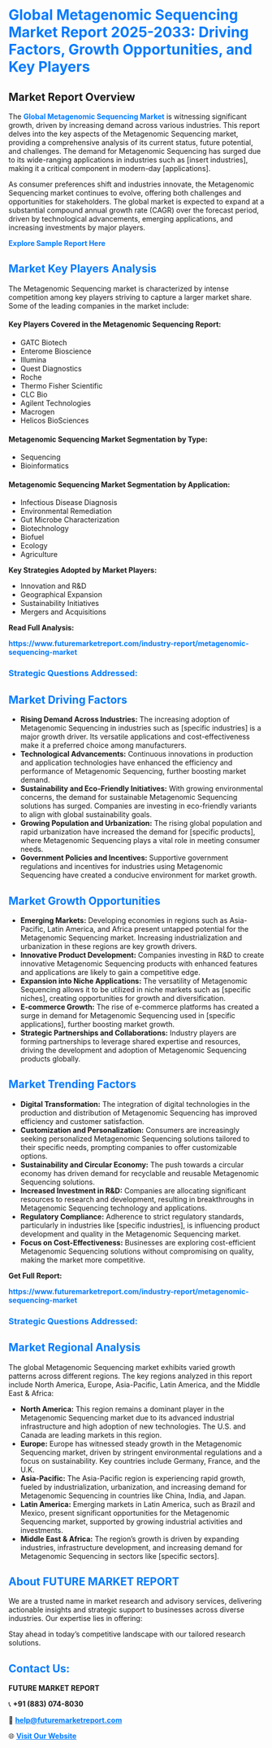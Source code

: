 <h1 style="color: #007BFF;">Global Metagenomic Sequencing Market Report 2025-2033: Driving Factors, Growth Opportunities, and Key Players</h1>

<section id="overview">
<h2>Market Report Overview</h2>
<p>The <a href="https://www.futuremarketreport.com/industry-report/metagenomic-sequencing-market" style="color: #007BFF; text-decoration: none;"><strong>Global Metagenomic Sequencing Market</strong></a> is witnessing significant growth, driven by increasing demand across various industries. This report delves into the key aspects of the Metagenomic Sequencing market, providing a comprehensive analysis of its current status, future potential, and challenges. The demand for Metagenomic Sequencing has surged due to its wide-ranging applications in industries such as [insert industries], making it a critical component in modern-day [applications].</p>
<p>As consumer preferences shift and industries innovate, the Metagenomic Sequencing market continues to evolve, offering both challenges and opportunities for stakeholders. The global market is expected to expand at a substantial compound annual growth rate (CAGR) over the forecast period, driven by technological advancements, emerging applications, and increasing investments by major players.</p>
</section>

<section id="overview">
<p><a href="https://www.futuremarketreport.com/request-sample/reportId=63648" style="color: #007BFF; text-decoration: none;"><strong>Explore Sample Report Here</strong></a></p>
</section>

<section id="key-players">
<h2 style="color: #007BFF;">Market Key Players Analysis</h2>
<p>The Metagenomic Sequencing market is characterized by intense competition among key players striving to capture a larger market share. Some of the leading companies in the market include:</p>
<h4>Key Players Covered in the Metagenomic Sequencing Report:</h4>
<ul><li>GATC Biotech</li><li>Enterome Bioscience</li><li>Illumina</li><li>Quest Diagnostics</li><li>Roche</li><li>Thermo Fisher Scientific</li><li>CLC Bio</li><li>Agilent Technologies</li><li>Macrogen</li><li>Helicos BioSciences</li></ul>
<h4>Metagenomic Sequencing Market Segmentation by Type:</h4>
<ul><li>Sequencing</li><li>Bioinformatics</li></ul>

<h4>Metagenomic Sequencing Market Segmentation by Application:</h4>
<ul><li>Infectious Disease Diagnosis</li><li>Environmental Remediation</li><li>Gut Microbe Characterization</li><li>Biotechnology</li><li>Biofuel</li><li>Ecology</li><li>Agriculture</li></ul>
<p><strong>Key Strategies Adopted by Market Players:</strong></p>
<ul>
<li>Innovation and R&D</li>
<li>Geographical Expansion</li>
<li>Sustainability Initiatives</li>
<li>Mergers and Acquisitions</li>
</ul>
</section>

<section>
<p><strong>Read Full Analysis: </strong></p><a href="https://www.futuremarketreport.com/industry-report/metagenomic-sequencing-market" style="color: #007BFF; text-decoration: none;"><strong>https://www.futuremarketreport.com/industry-report/metagenomic-sequencing-market</strong></a>
<h3 style="color: #007BFF;">Strategic Questions Addressed:</h3>
</section>

<section id="driving-factors">
<h2 style="color: #007BFF;">Market Driving Factors</h2>
<ul>
<li><strong>Rising Demand Across Industries:</strong> The increasing adoption of Metagenomic Sequencing in industries such as [specific industries] is a major growth driver. Its versatile applications and cost-effectiveness make it a preferred choice among manufacturers.</li>
<li><strong>Technological Advancements:</strong> Continuous innovations in production and application technologies have enhanced the efficiency and performance of Metagenomic Sequencing, further boosting market demand.</li>
<li><strong>Sustainability and Eco-Friendly Initiatives:</strong> With growing environmental concerns, the demand for sustainable Metagenomic Sequencing solutions has surged. Companies are investing in eco-friendly variants to align with global sustainability goals.</li>
<li><strong>Growing Population and Urbanization:</strong> The rising global population and rapid urbanization have increased the demand for [specific products], where Metagenomic Sequencing plays a vital role in meeting consumer needs.</li>
<li><strong>Government Policies and Incentives:</strong> Supportive government regulations and incentives for industries using Metagenomic Sequencing have created a conducive environment for market growth.</li>
</ul>
</section>

<section id="growth-opportunities">
<h2 style="color: #007BFF;">Market Growth Opportunities</h2>
<ul>
<li><strong>Emerging Markets:</strong> Developing economies in regions such as Asia-Pacific, Latin America, and Africa present untapped potential for the Metagenomic Sequencing market. Increasing industrialization and urbanization in these regions are key growth drivers.</li>
<li><strong>Innovative Product Development:</strong> Companies investing in R&D to create innovative Metagenomic Sequencing products with enhanced features and applications are likely to gain a competitive edge.</li>
<li><strong>Expansion into Niche Applications:</strong> The versatility of Metagenomic Sequencing allows it to be utilized in niche markets such as [specific niches], creating opportunities for growth and diversification.</li>
<li><strong>E-commerce Growth:</strong> The rise of e-commerce platforms has created a surge in demand for Metagenomic Sequencing used in [specific applications], further boosting market growth.</li>
<li><strong>Strategic Partnerships and Collaborations:</strong> Industry players are forming partnerships to leverage shared expertise and resources, driving the development and adoption of Metagenomic Sequencing products globally.</li>
</ul>
</section>

<section id="trending-factors">
<h2 style="color: #007BFF;">Market Trending Factors</h2>
<ul>
<li><strong>Digital Transformation:</strong> The integration of digital technologies in the production and distribution of Metagenomic Sequencing has improved efficiency and customer satisfaction.</li>
<li><strong>Customization and Personalization:</strong> Consumers are increasingly seeking personalized Metagenomic Sequencing solutions tailored to their specific needs, prompting companies to offer customizable options.</li>
<li><strong>Sustainability and Circular Economy:</strong> The push towards a circular economy has driven demand for recyclable and reusable Metagenomic Sequencing solutions.</li>
<li><strong>Increased Investment in R&D:</strong> Companies are allocating significant resources to research and development, resulting in breakthroughs in Metagenomic Sequencing technology and applications.</li>
<li><strong>Regulatory Compliance:</strong> Adherence to strict regulatory standards, particularly in industries like [specific industries], is influencing product development and quality in the Metagenomic Sequencing market.</li>
<li><strong>Focus on Cost-Effectiveness:</strong> Businesses are exploring cost-efficient Metagenomic Sequencing solutions without compromising on quality, making the market more competitive.</li>
</ul>
</section>

<section>
<p><strong>Get Full Report: </strong></p><a href="https://www.futuremarketreport.com/industry-report/metagenomic-sequencing-market" style="color: #007BFF; text-decoration: none;"><strong>https://www.futuremarketreport.com/industry-report/metagenomic-sequencing-market</strong></a>
<h3 style="color: #007BFF;">Strategic Questions Addressed:</h3>
</section>


<section id="regional-analysis">
<h2 style="color: #007BFF;">Market Regional Analysis</h2>
<p>The global Metagenomic Sequencing market exhibits varied growth patterns across different regions. The key regions analyzed in this report include North America, Europe, Asia-Pacific, Latin America, and the Middle East & Africa:</p>
<ul>
<li><strong>North America:</strong> This region remains a dominant player in the Metagenomic Sequencing market due to its advanced industrial infrastructure and high adoption of new technologies. The U.S. and Canada are leading markets in this region.</li>
<li><strong>Europe:</strong> Europe has witnessed steady growth in the Metagenomic Sequencing market, driven by stringent environmental regulations and a focus on sustainability. Key countries include Germany, France, and the U.K.</li>
<li><strong>Asia-Pacific:</strong> The Asia-Pacific region is experiencing rapid growth, fueled by industrialization, urbanization, and increasing demand for Metagenomic Sequencing in countries like China, India, and Japan.</li>
<li><strong>Latin America:</strong> Emerging markets in Latin America, such as Brazil and Mexico, present significant opportunities for the Metagenomic Sequencing market, supported by growing industrial activities and investments.</li>
<li><strong>Middle East & Africa:</strong> The region’s growth is driven by expanding industries, infrastructure development, and increasing demand for Metagenomic Sequencing in sectors like [specific sectors].</li>
</ul>
</section>

<footer>
<h2 style="color: #007BFF;">About FUTURE MARKET REPORT</h2>
<p>We are a trusted name in market research and advisory services, delivering actionable insights and strategic support to businesses across diverse industries. Our expertise lies in offering:</p>

<p>Stay ahead in today’s competitive landscape with our tailored research solutions.</p>

<h2 style="color: #007BFF;">Contact Us:</h2>
<p><strong>FUTURE MARKET REPORT</strong></p>
<p>📞 <strong>+91 (883) 074-8030</strong></p>
<p>📧 <strong><a href="mailto:help@futuremarketreport.com" style="color: #007BFF;">help@futuremarketreport.com</a></strong></p>
<p>🌐 <strong><a href="https://www.futuremarketreport.com/" style="color: #007BFF;">Visit Our Website</a></strong></p>
</footer>